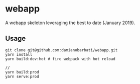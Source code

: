 # webapp

A webapp skeleton leveraging the best to date (January 2019).

## Usage
```
git clone git@github.com:damianobarbati/webapp.git
yarn install
yarn build:dev:hot # fire webpack with hot reload

//
yarn build:prod
yarn serve:prod
```
